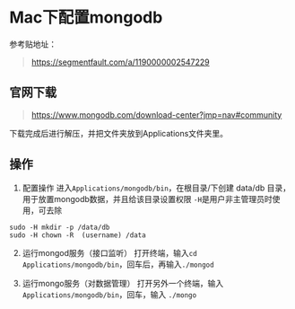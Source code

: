 # Mac下配置mongodb

参考贴地址：
> https://segmentfault.com/a/1190000002547229

## 官网下载

> https://www.mongodb.com/download-center?jmp=nav#community

下载完成后进行解压，并把文件夹放到Applications文件夹里。

## 操作

1. 配置操作
进入`Applications/mongodb/bin`，在根目录/下创建 data/db 目录，用于放置mongodb数据，并且给该目录设置权限
`-H`是用户非主管理员时使用，可去除

```
sudo -H mkdir -p /data/db
sudo -H chown -R  (username) /data
```
2. 运行mongod服务（接口监听）
打开终端，输入`cd Applications/mongodb/bin`，回车后，再输入`./mongod`

3. 运行mongo服务（对数据管理）
打开另外一个终端，输入`Applications/mongodb/bin`，回车，输入 `./mongo`
